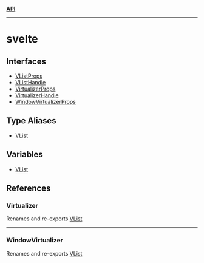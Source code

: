 [**API**](../API.md)

***

# svelte

## Interfaces

- [VListProps](interfaces/VListProps.md)
- [VListHandle](interfaces/VListHandle.md)
- [VirtualizerProps](interfaces/VirtualizerProps.md)
- [VirtualizerHandle](interfaces/VirtualizerHandle.md)
- [WindowVirtualizerProps](interfaces/WindowVirtualizerProps.md)

## Type Aliases

- [VList](type-aliases/VList.md)

## Variables

- [VList](variables/VList.md)

## References

### Virtualizer

Renames and re-exports [VList](variables/VList.md)

***

### WindowVirtualizer

Renames and re-exports [VList](variables/VList.md)
